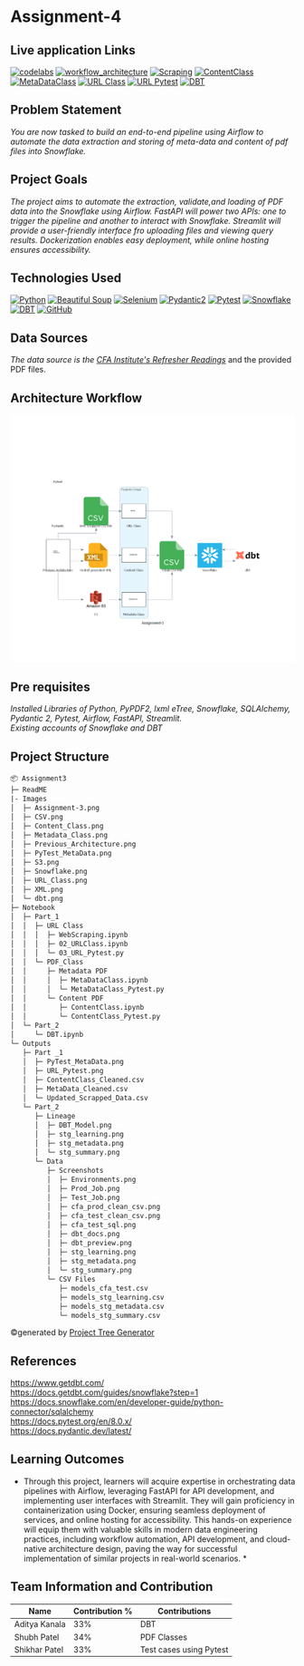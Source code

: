 # Assignment-4

## Live application Links
[![codelabs](https://img.shields.io/badge/codelabs-4285F4?style=for-the-badge&logo=codelabs&logoColor=white)](https://codelabs-preview.appspot.com/?file_id=10kLg_eqlQLwbnRTzetD3K1axOyOcv1lUpjK6VEiu4mg#7)
[![workflow_architecture](https://img.shields.io/badge/workflow_architecture-FC6600?style=for-the-badge&logo=jupyter&logoColor=white)](https://colab.research.google.com/drive/1mFdMZSsqFS_wx-s1YmbbTsBmJW3ccKKE?authuser=0#scrollTo=O8kkuKhPSr-F)
[![Scraping](https://img.shields.io/badge/Scraping-FC6600?style=for-the-badge&logo=jupyter&logoColor=white)](https://colab.research.google.com/drive/1sEYmKrq0sT9y6D0vvALnOu_VZR4cdiwp?usp=sharing)
[![ContentClass](https://img.shields.io/badge/ContentClass-FC6600?style=for-the-badge&logo=jupyter&logoColor=white)](https://colab.research.google.com/drive/1Ps4G5vtSXceOwaeTq-MAmqW4XhhiCL2S?usp=sharing)
[![MetaDataClass](https://img.shields.io/badge/MetaDataClass-FC6600?style=for-the-badge&logo=jupyter&logoColor=white)](https://colab.research.google.com/drive/1PWYawjrdHzW1C0Tv5I-lJP9EMANxLeH0?usp=sharing)
[![URL Class](https://img.shields.io/badge/URLClass-f97f50?style=for-the-badge&logo=jupyter&logoColor=white)](https://colab.research.google.com/drive/1h0C14B32Y8jkV3TFu2sGFKpvRSONiUgD?usp=sharing)
[![URL Pytest](https://img.shields.io/badge/URLPytest-f97f50?style=for-the-badge&logo=jupyter&logoColor=white)](https://colab.research.google.com/drive/1783CT_UxNxehwD4aHUnoLa3H4xbAon8J?usp=sharing)
[![DBT](https://img.shields.io/badge/DBT-f97f50?style=for-the-badge&logo=jupyter&logoColor=white)](https://colab.research.google.com/drive/11LC8msRagg2MV6e83Q-AYY7wZ5S9anWY#scrollTo=Zq9RiaaUFyMk)


## Problem Statement
*You are now tasked to build an end-to-end pipeline using Airflow to automate the data extraction and storing of meta-data and content of pdf files into Snowflake.*

## Project Goals
*The project aims to automate the extraction, validate,and loading of PDF data into the Snowflake using Airflow. FastAPI will power two APIs: one to trigger the pipeline and another to interact with Snowflake. Streamlit will provide a user-friendly interface fro uploading files and viewing query results. Dockerization enables easy deployment, while online hosting ensures accessibility.*

## Technologies Used
[![Python](https://img.shields.io/badge/Python-FFD43B?style=for-the-badge&logo=python&logoColor=blue)](https://www.python.org/)
[![Beautiful Soup](https://img.shields.io/badge/beautiful_soup-109989?style=for-the-badge&logo=beautiful_soup&logoColor=white)](https://pypi.org/project/beautifulsoup4/)
[![Selenium](https://img.shields.io/badge/Selenium-39e75f?style=for-the-badge&logo=selenium&logoColor=blue)](https://www.selenium.dev/)
[![Pydantic2](https://img.shields.io/badge/Pydantic_2-EF007E?style=for-the-badge&logo=pydantic&logoColor=blue)](https://docs.pydantic.dev/latest/)
[![Pytest](https://img.shields.io/badge/Pytest-D4E86D?style=for-the-badge&logo=pytest&logoColor=white)](https://docs.pytest.org/en/8.0.x/)
[![Snowflake](https://img.shields.io/badge/Snowflake-90e0ef?style=for-the-badge&logo=snowflake&logoColor=blue)](https://www.snowflake.com/en/)
[![DBT](https://img.shields.io/badge/DBT-f97f50?style=for-the-badge&logo=dbt&logoColor=white)](https://www.getdbt.com/)
[![GitHub](https://img.shields.io/badge/GitHub-100000?style=for-the-badge&logo=github&logoColor=white)](https://github.com/)

## Data Sources
*The data source is the [CFA Institute's Refresher Readings](https://www.cfainstitute.org/membership/professional-development/refresher-readings/#sort=%40refreadingcurriculumyear%20descending)* and the provided PDF files.

## Architecture Workflow
![CFA Workflow](https://github.com/BigDataIA-Spring2024-Sec1-Team5/Assignment-3/blob/main/Images/Assignment-3.png)

## Pre requisites
*Installed Libraries of Python, PyPDF2, lxml eTree, Snowflake, SQLAlchemy, Pydantic 2, Pytest, Airflow, FastAPI, Streamlit. <br>
Existing accounts of Snowflake and DBT*

## Project Structure
```
📦 Assignment3
├─ ReadME
|- Images
│  ├─ Assignment-3.png
│  ├─ CSV.png
│  ├─ Content_Class.png
│  ├─ Metadata_Class.png
│  ├─ Previous_Architecture.png
│  ├─ PyTest_MetaData.png
│  ├─ S3.png
│  ├─ Snowflake.png
│  ├─ URL_Class.png
│  ├─ XML.png
│  └─ dbt.png
├─ Notebook
│  ├─ Part_1
│  │  ├─ URL Class
│  │  │  ├─ WebScraping.ipynb
│  │  │  ├─ 02_URLClass.ipynb
│  │  │  └─ 03_URL_Pytest.py
│  │  └─ PDF_Class
│  │     ├─ Metadata PDF
│  │     │  ├─ MetaDataClass.ipynb
│  │     │  └─ MetaDataClass_Pytest.py
│  │     └─ Content PDF
│  │        ├─ ContentClass.ipynb
│  │        └─ ContentClass_Pytest.py
│  └─ Part_2
│     └─ DBT.ipynb
└─ Outputs
   ├─ Part _1
   │  ├─ PyTest_MetaData.png
   │  ├─ URL_Pytest.png
   │  ├─ ContentClass_Cleaned.csv
   │  ├─ MetaData_Cleaned.csv
   │  └─ Updated_Scrapped_Data.csv
   └─ Part_2
      ├─ Lineage
      │  ├─ DBT_Model.png
      │  ├─ stg_learning.png
      │  ├─ stg_metadata.png
      │  └─ stg_summary.png
      └─ Data
         ├─ Screenshots
         │  ├─ Environments.png
         │  ├─ Prod_Job.png
         │  ├─ Test_Job.png
         │  ├─ cfa_prod_clean_csv.png
         │  ├─ cfa_test_clean_csv.png
         │  ├─ cfa_test_sql.png
         │  ├─ dbt_docs.png
         │  ├─ dbt_preview.png
         │  ├─ stg_learning.png
         │  ├─ stg_metadata.png
         │  └─ stg_summary.png
         └─ CSV Files
            ├─ models_cfa_test.csv
            ├─ models_stg_learning.csv
            ├─ models_stg_metadata.csv
            └─ models_stg_summary.csv
```
©generated by [Project Tree Generator](https://woochanleee.github.io/project-tree-generator)

## References
https://www.getdbt.com/ <br>
https://docs.getdbt.com/guides/snowflake?step=1 <br>
https://docs.snowflake.com/en/developer-guide/python-connector/sqlalchemy  <br>
https://docs.pytest.org/en/8.0.x/ <br>
https://docs.pydantic.dev/latest/

## Learning Outcomes
* Through this project, learners will acquire expertise in orchestrating data pipelines with Airflow, leveraging FastAPI for API development, and implementing user interfaces with Streamlit. They will gain proficiency in containerization using Docker, ensuring seamless deployment of services, and online hosting for accessibility. This hands-on experience will equip them with valuable skills in modern data engineering practices, including workflow automation, API development, and cloud-native architecture design, paving the way for successful implementation of similar projects in real-world scenarios. *

## Team Information and Contribution 

Name | Contribution %| Contributions |
--- |--- | --- |
Aditya Kanala | 33% | DBT|
Shubh Patel | 34% | PDF Classes |
Shikhar Patel | 33% | Test cases using Pytest|
